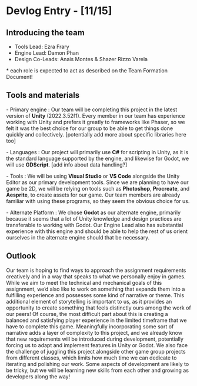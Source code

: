 # Devlog Entry - [11/15]
## Introducing the team
- Tools Lead: Ezra Frary
- Engine Lead: Damon Phan
- Design Co-Leads: Anais Montes & Shazer Rizzo Varela

\* each role is expected to act as described on the Team Formation Document!

## Tools and materials
\- Primary engine : Our team will be completing this project in the latest version of **Unity** (2022.3.52f1). Every member in our team has experience working with Unity and prefers it greatly to frameworks like Phaser, so we felt it was the best choice for our group to be able to get things done quickly and collectively. [potentially add more about specific libraries here too]

\- Languages : Our project will primarily use **C#** for scripting in Unity, as it is the standard language supported by the engine, and likewise for Godot, we will use **GDScript**. [add info about data handling?]

\- Tools : We will be using **Visual Studio** or **VS Code** alongside the Unity Editor as our primary development tools. Since we are planning to have our game be 2D, we will be relying on tools such as **Photoshop**, **Procreate**, and **Aesprite**, to create assets for our game. Our team members are already familiar with using these programs, so they seem the obvious choice for us. 

\- Alternate Platform : We chose **Godot** as our alternate engine, primarily because it seems that a lot of Unity knowledge and design practices are transferable to working with Godot. Our Engine Lead also has substantial experience with this engine and should be able to help the rest of us orient ourselves in the alternate engine should that be necessary.  

## Outlook
Our team is hoping to find ways to approach the assignment requirements creatively and in a way that speaks to what we personally enjoy in games. While we aim to meet the technical and mechanical goals of this assignment, we’d also like to work on something that expands them into a fulfilling experience and possesses some kind of narrative or theme. This additional element of storytelling is important to us, as it provides an opportunity to create something that feels distinctly ours among the work of our peers! Of course, the most difficult part about this is creating a balanced and satisfying player experience in the limited timeframe that we have to complete this game. Meaningfully incorporating some sort of narrative adds a layer of complexity to this project, and we already know that new requirements will be introduced during development, potentially forcing us to adapt and implement features in Unity or Godot. We also face the challenge of juggling this project alongside other game group projects from different classes, which limits how much time we can dedicate to iterating and polishing our work. Some aspects of development are likely to be tricky, but we will be learning new skills from each other and growing as developers along the way!
